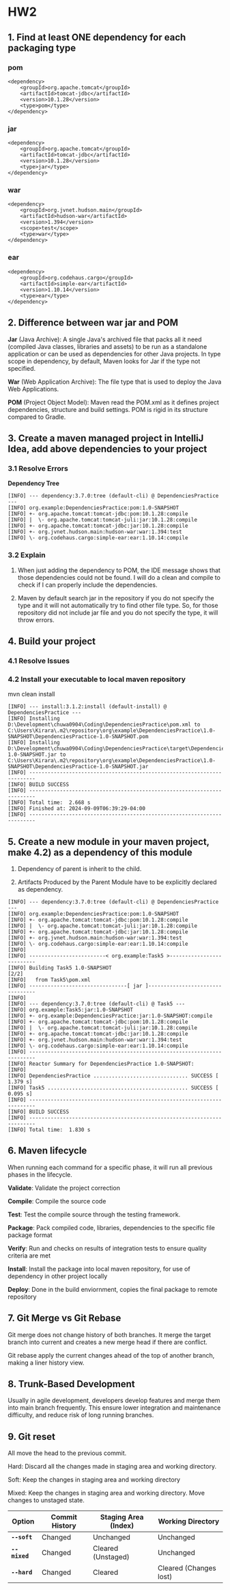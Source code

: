 # HW2

## 1. Find at least ONE dependency for each packaging type

### pom

~~~
<dependency>
    <groupId>org.apache.tomcat</groupId>
    <artifactId>tomcat-jdbc</artifactId>
    <version>10.1.28</version>
    <type>pom</type>
</dependency>
~~~

### jar

~~~
<dependency>
    <groupId>org.apache.tomcat</groupId>
    <artifactId>tomcat-jdbc</artifactId>
    <version>10.1.28</version>
    <type>jar</type>
</dependency>
~~~

### war

~~~
<dependency>
    <groupId>org.jvnet.hudson.main</groupId>
    <artifactId>hudson-war</artifactId>
    <version>1.394</version>
    <scope>test</scope>
    <type>war</type>
</dependency>
~~~

### ear

~~~
<dependency>
    <groupId>org.codehaus.cargo</groupId>
    <artifactId>simple-ear</artifactId>
    <version>1.10.14</version>
    <type>ear</type>
</dependency>
~~~

## 2. Difference between war jar and POM

**Jar** (Java Archive): A single Java's archived file that packs all it need (compiled Java classes, libraries and assets) to be run as a standalone application or can be used as dependencies for other Java projects. In type scope in dependency, by default, Maven looks for Jar if the type not specified. 

**War** (Web Application Archive): The file type that is used to deploy the Java Web Applications.

**POM** (Project Object Model): Maven read the POM.xml as it defines project dependencies, structure and build settings. POM is rigid in its structure compared to Gradle.

## 3. Create a maven managed project in IntelliJ Idea, add above dependencies to your project

### 3.1 Resolve Errors

**Dependency Tree**

```
[INFO] --- dependency:3.7.0:tree (default-cli) @ DependenciesPractice ---
[INFO] org.example:DependenciesPractice:pom:1.0-SNAPSHOT
[INFO] +- org.apache.tomcat:tomcat-jdbc:pom:10.1.28:compile
[INFO] |  \- org.apache.tomcat:tomcat-juli:jar:10.1.28:compile
[INFO] +- org.apache.tomcat:tomcat-jdbc:jar:10.1.28:compile
[INFO] +- org.jvnet.hudson.main:hudson-war:war:1.394:test
[INFO] \- org.codehaus.cargo:simple-ear:ear:1.10.14:compile
```

### 3.2 Explain

1. When just adding the dependency to POM, the IDE message shows that those dependencies could not be found. I will do a clean and compile to check if I can properly include the dependencies.

2. Maven by default search jar in the repository if you do not specify the type and it will not automatically try to find other file type. So, for those repository did not include jar file and you do not specify the type, it will throw errors.

## 4. Build your project

### 4.1 Resolve Issues

### 4.2 Install your executable to local maven repository

mvn clean install

```
[INFO] --- install:3.1.2:install (default-install) @ DependenciesPractice ---
[INFO] Installing D:\Development\chuwa0904\Coding\DependenciesPractice\pom.xml to C:\Users\Kirara\.m2\repository\org\example\DependenciesPractice\1.0-SNAPSHOT\DependenciesPractice-1.0-SNAPSHOT.pom
[INFO] Installing D:\Development\chuwa0904\Coding\DependenciesPractice\target\DependenciesPractice-1.0-SNAPSHOT.jar to C:\Users\Kirara\.m2\repository\org\example\DependenciesPractice\1.0-SNAPSHOT\DependenciesPractice-1.0-SNAPSHOT.jar
[INFO] ------------------------------------------------------------------------
[INFO] BUILD SUCCESS
[INFO] ------------------------------------------------------------------------
[INFO] Total time:  2.668 s
[INFO] Finished at: 2024-09-09T06:39:29-04:00
[INFO] ------------------------------------------------------------------------

```

## 5. Create a new module in your maven project, make 4.2) as a dependency of this module

1. Dependency of parent is inherit to the child. 

2. Artifacts Produced by the Parent Module have to be explicitly declared as dependency.

```
[INFO] --- dependency:3.7.0:tree (default-cli) @ DependenciesPractice ---
[INFO] org.example:DependenciesPractice:pom:1.0-SNAPSHOT
[INFO] +- org.apache.tomcat:tomcat-jdbc:pom:10.1.28:compile
[INFO] |  \- org.apache.tomcat:tomcat-juli:jar:10.1.28:compile
[INFO] +- org.apache.tomcat:tomcat-jdbc:jar:10.1.28:compile
[INFO] +- org.jvnet.hudson.main:hudson-war:war:1.394:test
[INFO] \- org.codehaus.cargo:simple-ear:ear:1.10.14:compile
[INFO]
[INFO] -------------------------< org.example:Task5 >--------------------------
[INFO] Building Task5 1.0-SNAPSHOT                                        [2/2]
[INFO]   from Task5\pom.xml
[INFO] --------------------------------[ jar ]---------------------------------
[INFO] 
[INFO] --- dependency:3.7.0:tree (default-cli) @ Task5 ---
[INFO] org.example:Task5:jar:1.0-SNAPSHOT
[INFO] +- org.example:DependenciesPractice:jar:1.0-SNAPSHOT:compile
[INFO] +- org.apache.tomcat:tomcat-jdbc:pom:10.1.28:compile
[INFO] |  \- org.apache.tomcat:tomcat-juli:jar:10.1.28:compile
[INFO] +- org.apache.tomcat:tomcat-jdbc:jar:10.1.28:compile
[INFO] +- org.jvnet.hudson.main:hudson-war:war:1.394:test
[INFO] \- org.codehaus.cargo:simple-ear:ear:1.10.14:compile
[INFO] ------------------------------------------------------------------------
[INFO] Reactor Summary for DependenciesPractice 1.0-SNAPSHOT:
[INFO]
[INFO] DependenciesPractice ............................... SUCCESS [  1.379 s]
[INFO] Task5 .............................................. SUCCESS [  0.095 s]
[INFO] ------------------------------------------------------------------------
[INFO] BUILD SUCCESS
[INFO] ------------------------------------------------------------------------
[INFO] Total time:  1.830 s

```

## 6. Maven lifecycle

When running each command for a specific phase, it will run all previous phases in the lifecycle.

**Validate**: Validate the project correction

**Compile**: Compile the source code

**Test**: Test the compile source through the testing framework. 

**Package**: Pack compiled code, libraries, dependencies to the specific file package format

**Verify**: Run and checks on results of integration tests to ensure quality criteria are met

**Install**: Install the package into local maven repository, for use of dependency in other project locally

**Deploy**: Done in the build enviornment, copies the final package to remote repository

## 7. Git Merge vs Git Rebase

Git merge does not change history of both branches. It merge the target branch into current and creates a new merge head if there are conflict.

Git rebase apply the current changes ahead of the top of another branch, making a liner history view.

## 8. Trunk-Based Development

Usually in agile development, developers develop features and merge them into main branch frequently. This ensure lower integration and maintenance difficulty, and reduce risk of long running branches.

## 9. Git reset

All move the head to the previous commit.

Hard:   Discard all the changes made in staging area and working directory. 

Soft:     Keep the changes in staging area and working directory

Mixed: Keep the changes in staging area and working directory. Move changes to unstaged state.

| Option        | Commit History | Staging Area (Index) | Working Directory      |
| ------------- | -------------- | -------------------- | ---------------------- |
| **`--soft`**  | Changed        | Unchanged            | Unchanged              |
| **`--mixed`** | Changed        | Cleared (Unstaged)   | Unchanged              |
| **`--hard`**  | Changed        | Cleared              | Cleared (Changes lost) |

